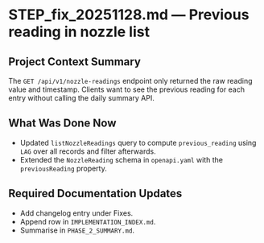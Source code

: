 # STEP_fix_20251128.md — Previous reading in nozzle list

## Project Context Summary
The `GET /api/v1/nozzle-readings` endpoint only returned the raw reading value and timestamp.
Clients want to see the previous reading for each entry without calling the daily summary API.

## What Was Done Now
- Updated `listNozzleReadings` query to compute `previous_reading` using `LAG` over all records and filter afterwards.
- Extended the `NozzleReading` schema in `openapi.yaml` with the `previousReading` property.

## Required Documentation Updates
- Add changelog entry under Fixes.
- Append row in `IMPLEMENTATION_INDEX.md`.
- Summarise in `PHASE_2_SUMMARY.md`.
